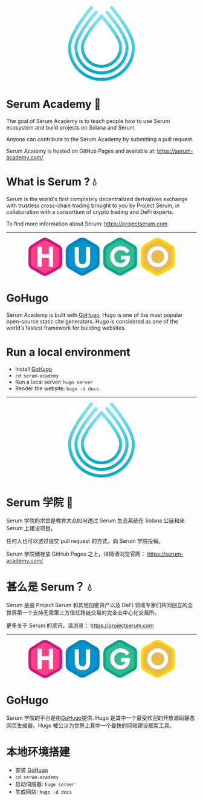 <p align="center">
<img height="200" src="/static/logo.png">
</p>

# Serum Academy :book:

The goal of Serum Academy is to teach people how to use Serum ecosystem and build projects on Solana and Serum.

Anyone can contribute to the Serum Academy by submitting a pull request.

Serum Acatemy is hosted on GitHub Pages and available at: https://serum-academy.com/

# What is Serum ? :droplet:

Serum is the world's first completely decentralized derivatives exchange with trustless cross-chain trading brought to you by Project Serum, in collaboration with a consortium of crypto trading and DeFi experts.

To find more information about Serum: https://projectserum.com

---

<p align="center">
<img height="100" src="/static/images/hugo-logo-wide.png">
</p>

# GoHugo

Serum Academy is built with [GoHugo](https://gohugo.io). Hugo is one of the most popular open-source static site generators. Hugo is considered as one of the world’s fastest framework for building websites.

# Run a local environment

- Install [GoHugo](https://gohugo.io)
- `cd serum-academy`
- Run a local server: `hugo server`
- Render the website: `hugo -d docs`

---

<p align="center">
<img height="200" src="/static/logo.png">
</p>

# Serum 学院 :book:

Serum 学院的宗旨是教育大众如何透过 Serum 生态系统在 Solana 公链和来 Serum 上建设项目。

任何人也可以透过提交 pull request 的方式，向 Serum 学院投稿。

Serum 学院储存放 GitHub Pages 之上，详情请浏览官网： https://serum-academy.com/

# 甚么是 Serum？ :droplet:

Serum 是由 Project Serum 和其他加密资产以及 DeFi 领域专家们共同创立的全世界第一个支持无需第三方信任跨链交易的完全去中心化交易所。

更多关于 Serum 的资讯，请浏览： https://projectserum.com

---

<p align="center">
<img height="100" src="/static/images/hugo-logo-wide.png">
</p>

# GoHugo

Serum 学院的平台是由[GoHugo](https://gohugo.io)提供. Hugo 是其中一个最受欢迎的开放源码静态网页生成器。Hugo 被公认为世界上其中一个最快的网站建设框架工具。

# 本地环境搭建

- 安装 [GoHugo](https://gohugo.io)
- `cd serum-academy`
- 启动伺服器: `hugo server`
- 生成网站: `hugo -d docs`
